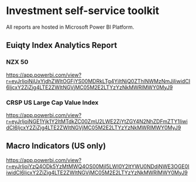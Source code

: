 # Investment self-service toolkit
All reports are hosted in Microsoft Power BI Platform.

## Euiqty Index Analytics Report

### NZX 50 
https://app.powerbi.com/view?r=eyJrIjoiNjUxYjdhZWItOGFjYS00MDRkLTg4YjItNjQ0ZThlNWMzNmJjIiwidCI6IjcxY2ZiZjg4LTE2ZWItNGVjMC05M2E2LTYzYzNkMWRlMWY0MyJ9

### CRSP US Large Cap Value Index
https://app.powerbi.com/view?r=eyJrIjoiNGE1Yjk1Y2ItMTdkZC00ZmU2LWE2ZjYtZGY4N2NhZDFmZTY1IiwidCI6IjcxY2ZiZjg4LTE2ZWItNGVjMC05M2E2LTYzYzNkMWRlMWY0MyJ9

## Macro Indicators (US only)
https://app.powerbi.com/view?r=eyJrIjoiYzQ4ODk5YzMtMWQ4OS00MjI5LWI0Y2ItYWU0NDdjNWE3OGE0IiwidCI6IjcxY2ZiZjg4LTE2ZWItNGVjMC05M2E2LTYzYzNkMWRlMWY0MyJ9
